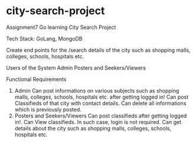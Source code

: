 # city-search-project
Assignment7 Go learning
City Search Project

Tech Stack: GoLang, MongoDB

Create end points for the /search details of the city such as shopping malls, colleges, schools, hospitals etc.

Users of the System
Admin
Posters and Seekers/Viewers

Functional Requirements
1. Admin
Can post informations on various subjects such as shopping malls, colleges, schools, hospitals etc. after getting logged in!
Can post Classifieds of that city with contact details.
Can delete all informations which is previously posted.
2. Posters and Seekers/Viewers
Can post classifieds after getting logged in!.
Can View classifieds. In such case, login is not required.
Can get details about the city such as shopping malls, colleges, schools, hospitals etc.

